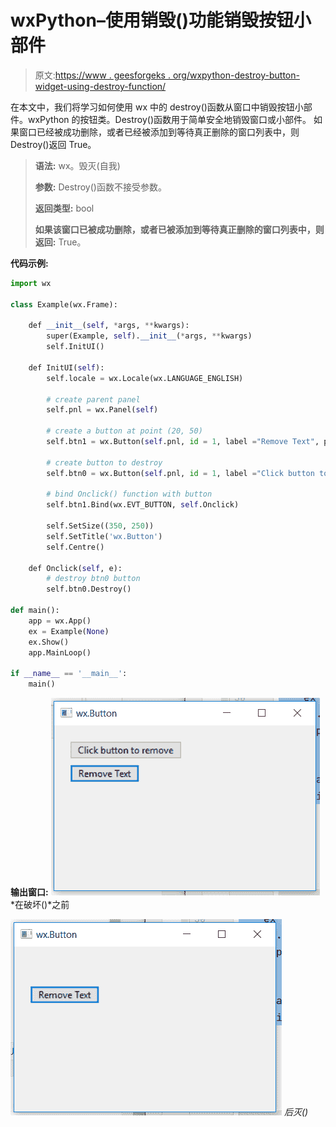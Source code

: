 # wxPython–使用销毁()功能销毁按钮小部件

> 原文:[https://www . geesforgeks . org/wxpython-destroy-button-widget-using-destroy-function/](https://www.geeksforgeeks.org/wxpython-destroy-button-widget-using-destroy-function/)

在本文中，我们将学习如何使用 wx 中的 destroy()函数从窗口中销毁按钮小部件。wxPython 的按钮类。Destroy()函数用于简单安全地销毁窗口或小部件。
如果窗口已经被成功删除，或者已经被添加到等待真正删除的窗口列表中，则 Destroy()返回 True。

> **语法:** wx。毁灭(自我)
> 
> **参数:** Destroy()函数不接受参数。
> 
> **返回类型:** bool
> 
> **如果该窗口已被成功删除，或者已被添加到等待真正删除的窗口列表中，则返回:** True。

**代码示例:**

```py
import wx

class Example(wx.Frame):

    def __init__(self, *args, **kwargs):
        super(Example, self).__init__(*args, **kwargs)
        self.InitUI()

    def InitUI(self):
        self.locale = wx.Locale(wx.LANGUAGE_ENGLISH)

        # create parent panel
        self.pnl = wx.Panel(self)

        # create a button at point (20, 50)
        self.btn1 = wx.Button(self.pnl, id = 1, label ="Remove Text", pos =(20, 50))

        # create button to destroy
        self.btn0 = wx.Button(self.pnl, id = 1, label ="Click button to remove", pos =(20, 20))

        # bind Onclick() function with button
        self.btn1.Bind(wx.EVT_BUTTON, self.Onclick)

        self.SetSize((350, 250))
        self.SetTitle('wx.Button')
        self.Centre()

    def Onclick(self, e):
        # destroy btn0 button
        self.btn0.Destroy()

def main():
    app = wx.App()
    ex = Example(None)
    ex.Show()
    app.MainLoop()

if __name__ == '__main__':
    main()
```

**输出窗口:**
![](img/ebdc028e1b0fd34695f90c1ead0cf68f.png)
*在破坏()*之前

![](img/2954b365fbc2b337e64c205cccfbcfc0.png)
*后灭()*